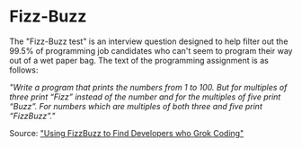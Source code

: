 # Fizz-Buzz

The "Fizz-Buzz test" is an interview question designed to help filter out the 99.5% of programming job candidates who can't seem to program their way out of a wet paper bag. The text of the programming assignment is as follows:

*"Write a program that prints the numbers from 1 to 100. But for multiples of three print “Fizz” instead of the number and for the multiples of five print “Buzz”. For numbers which are multiples of both three and five print “FizzBuzz”."*

Source: ["Using FizzBuzz to Find Developers who Grok Coding"](http://tickletux.wordpress.com/2007/01/24/using-fizzbuzz-to-find-developers-who-grok-coding/)
